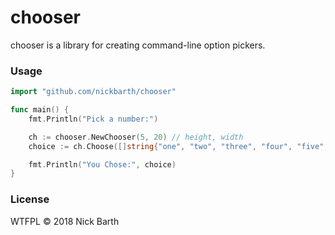# chooser

chooser is a library for creating command-line option pickers.

### Usage

```go
import "github.com/nickbarth/chooser"

func main() {
	fmt.Println("Pick a number:")

	ch := chooser.NewChooser(5, 20) // height, width
	choice := ch.Choose([]string{"one", "two", "three", "four", "five", "six"}) // options

	fmt.Println("You Chose:", choice)
}
```

### License
WTFPL &copy; 2018 Nick Barth
